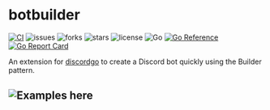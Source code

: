 # botbuilder
[![CI](https://github.com/TaeKwonZeus/botbuilder/actions/workflows/ci.yml/badge.svg)](https://github.com/TaeKwonZeus/botbuilder/actions/workflows/ci.yml)
![issues](https://img.shields.io/github/issues/TaeKwonZeus/botbuilder?logo=github)
![forks](https://img.shields.io/github/forks/TaeKwonZeus/botbuilder?logo=github)
![stars](https://img.shields.io/github/stars/TaeKwonZeus/botbuilder?logo=github)
![license](https://img.shields.io/github/license/TaeKwonZeus/botbuilder)
![Go](https://img.shields.io/github/go-mod/go-version/TaeKwonZeus/botbuilder)
[![Go Reference](https://pkg.go.dev/badge/github.com/taekwonzeus/botbuilder.svg)](https://pkg.go.dev/github.com/taekwonzeus/botbuilder)
[![Go Report Card](https://goreportcard.com/badge/github.com/TaeKwonZeus/botbuilder)](https://goreportcard.com/report/github.com/TaeKwonZeus/botbuilder)

An extension for [discordgo](https://github.com/bwmarrin/discordgo) to create a Discord bot quickly using the Builder pattern.

## ![Examples here](https://github.com/TaeKwonZeus/botbuilder/tree/master/examples)
